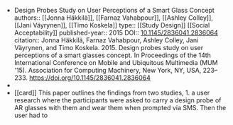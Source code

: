 - Design Probes Study on User Perceptions of a Smart Glass Concept
  authors:: [[Jonna Häkkilä]], [[Farnaz Vahabpour]], [[Ashley Colley]], [[Jani Väyrynen]], [[Timo Koskela]]
  type:: [[Study Design]] [[Social Acceptability]] 
  published-year:: 2015
  DOI:: [10.1145/2836041.2836064](http://dx.doi.org/10.1145/2836041.2836064) 
  citation:: Jonna Häkkilä, Farnaz Vahabpour, Ashley Colley, Jani Väyrynen, and Timo Koskela. 2015. Design probes study on user perceptions of a smart glasses concept. In Proceedings of the 14th International Conference on Mobile and Ubiquitous Multimedia (MUM '15). Association for Computing Machinery, New York, NY, USA, 223–233. https://doi.org/10.1145/2836041.2836064
-
- [[card]] This paper outlines the findings from two studies, 1. a user research where the participants were asked to carry a design probe of AR glasses with them and wear them when prompted via SMS. Then the user had to